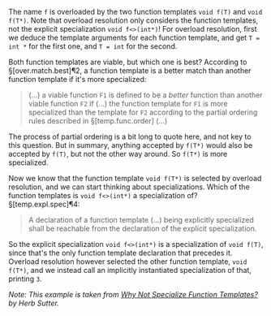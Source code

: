 The name `f` is overloaded by the two function templates `void f(T)` and `void f(T*)`. Note that overload resolution only considers the function templates, not the explicit specialization `void f<>(int*)`! For overload resolution, first we deduce the template arguments for each function template, and get `T = int *` for the first one, and `T = int` for the second.

Both function templates are viable, but which one is best? According to §[over.match.best]¶2, a function template is a better match than another function template if it's more specialized:

> (...) a viable function `F1` is defined to be a *better* function than another viable function `F2` if (...) the function template for `F1` is more specialized than the template for `F2` according to the partial ordering rules described in §[temp.func.order] (...)

The process of partial ordering is a bit long to quote here, and not key to this question. But in summary, anything accepted by `f(T*)` would also be accepted by `f(T)`, but not the other way around. So `f(T*)` is more specialized.

Now we know that the function template `void f(T*)` is selected by overload resolution, and we can start thinking about specializations. Which of the function templates is `void f<>(int*)` a specialization of? §[temp.expl.spec]¶4:

> A declaration of a function template (...) being explicitly specialized shall be reachable from the declaration of the explicit specialization.

So the explicit specialization `void f<>(int*)` is a specialization of `void f(T)`, since that's the only function template declaration that precedes it. Overload resolution however selected the other function template, `void f(T*)`, and we instead call an implicitly instantiated specialization of that, printing `3`.

*Note: This example is taken from [Why Not Specialize Function Templates?](https://web.archive.org/web/20240427164422/http://www.gotw.ca/publications/mill17.htm) by Herb Sutter.*